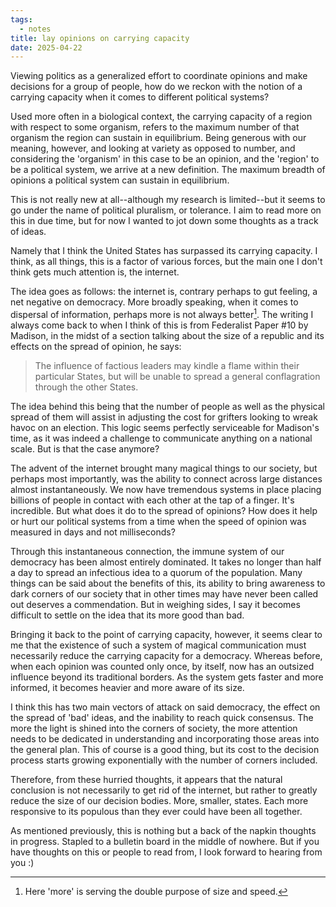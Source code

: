 ```yaml
---
tags:
  - notes
title: lay opinions on carrying capacity
date: 2025-04-22
---
```


Viewing politics as a generalized effort to coordinate opinions and make decisions for a group of people, how do we reckon with the notion of a carrying capacity when it comes to different political systems?

Used more often in a biological context, the carrying capacity of a region with respect to some organism, refers to the maximum number of that organism the region can sustain in equilibrium. Being generous with our meaning, however, and looking at variety as opposed to number, and considering the 'organism' in this case to be an opinion, and the 'region' to be a political system, we arrive at a new definition. The maximum breadth of opinions a political system can sustain in equilibrium.

This is not really new at all--although my research is limited--but it seems to go under the name of political pluralism, or tolerance. I aim to read more on this in due time, but for now I wanted to jot down some thoughts as a track of ideas.

Namely that I think the United States has surpassed its carrying capacity. I think, as all things, this is a factor of various forces, but the main one I don't think gets much attention is, the internet.

The idea goes as follows: the internet is, contrary perhaps to gut feeling, a net negative on democracy. More broadly speaking, when it comes to dispersal of information, perhaps more is not always better[^1]. The writing I always come back to when I think of this is from Federalist Paper #10 by Madison, in the midst of a section talking about the size of a republic and its effects on the spread of opinion, he says:

> The influence of factious leaders may kindle a flame within their particular States, but will be unable to spread a general conflagration through the other States.

The idea behind this being that the number of people as well as the physical spread of them will assist in adjusting the cost for grifters looking to wreak havoc on an election. This logic seems perfectly serviceable for Madison's time, as it was indeed a challenge to communicate anything on a national scale. But is that the case anymore?

The advent of the internet brought many magical things to our society, but perhaps most importantly, was the ability to connect across large distances almost instantaneously. We now have tremendous systems in place placing billions of people in contact with each other at the tap of a finger. It's incredible. But what does it do to the spread of opinions? How does it help or hurt our political systems from a time when the speed of opinion was measured in days and not milliseconds?

Through this instantaneous connection, the immune system of our democracy has been almost entirely dominated. It takes no longer than half a day to spread an infectious idea to a quorum of the population. Many things can be said about the benefits of this, its ability to bring awareness to dark corners of our society that in other times may have never been called out deserves a commendation. But in weighing sides, I say it becomes difficult to settle on the idea that its more good than bad.

Bringing it back to the point of carrying capacity, however, it seems clear to me that the existence of such a system of magical communication must necessarily reduce the carrying capacity for a democracy. Whereas before, when each opinion was counted only once, by itself, now has an outsized influence beyond its traditional borders. As the system gets faster and more informed, it becomes heavier and more aware of its size.

I think this has two main vectors of attack on said democracy, the effect on the spread of 'bad' ideas, and the inability to reach quick consensus. The more the light is shined into the corners of society, the more attention needs to be dedicated in understanding and incorporating those areas into the general plan. This of course is a good thing, but its cost to the decision process starts growing exponentially with the number of corners included.

Therefore, from these hurried thoughts, it appears that the natural conclusion is not necessarily to get rid of the internet, but rather to greatly reduce the size of our decision bodies. More, smaller, states. Each more responsive to its populous than they ever could have been all together.

As mentioned previously, this is nothing but a back of the napkin thoughts in progress. Stapled to a bulletin board in the middle of nowhere. But if you have thoughts on this or people to read from, I look forward to hearing from you :) 

[^1]: Here 'more' is serving the double purpose of size and speed.
